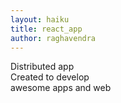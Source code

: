 ```yaml
---
layout: haiku
title: react_app
author: raghavendra
---
```


Distributed app  <br>
Created to develop  <br>
awesome apps and web  <br>